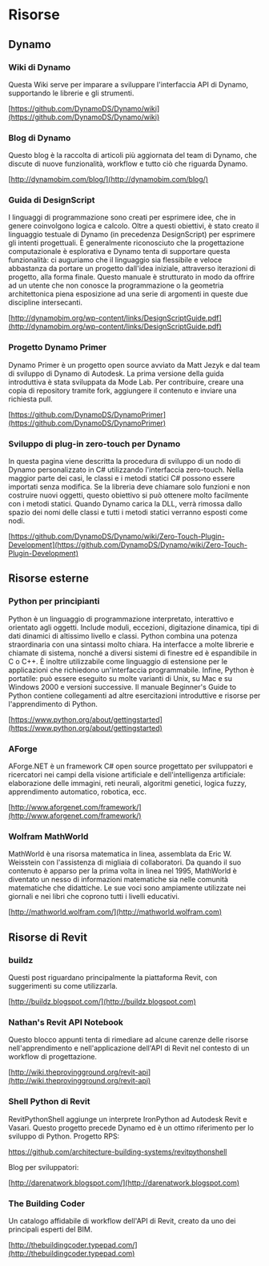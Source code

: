 # Risorse

## **Dynamo**

### **Wiki di Dynamo**

Questa Wiki serve per imparare a sviluppare l'interfaccia API di Dynamo, supportando le librerie e gli strumenti.

[https://github.com/DynamoDS/Dynamo/wiki](https://github.com/DynamoDS/Dynamo/wiki)

### **Blog di Dynamo**

Questo blog è la raccolta di articoli più aggiornata del team di Dynamo, che discute di nuove funzionalità, workflow e tutto ciò che riguarda Dynamo.

[http://dynamobim.com/blog/](http://dynamobim.com/blog/)

### **Guida di DesignScript**

I linguaggi di programmazione sono creati per esprimere idee, che in genere coinvolgono logica e calcolo. Oltre a questi obiettivi, è stato creato il linguaggio testuale di Dynamo (in precedenza DesignScript) per esprimere gli intenti progettuali. È generalmente riconosciuto che la progettazione computazionale è esplorativa e Dynamo tenta di supportare questa funzionalità: ci auguriamo che il linguaggio sia flessibile e veloce abbastanza da portare un progetto dall'idea iniziale, attraverso iterazioni di progetto, alla forma finale. Questo manuale è strutturato in modo da offrire ad un utente che non conosce la programmazione o la geometria architettonica piena esposizione ad una serie di argomenti in queste due discipline intersecanti.

[http://dynamobim.org/wp-content/links/DesignScriptGuide.pdf](http://dynamobim.org/wp-content/links/DesignScriptGuide.pdf)

### **Progetto Dynamo Primer**

Dynamo Primer è un progetto open source avviato da Matt Jezyk e dal team di sviluppo di Dynamo di Autodesk. La prima versione della guida introduttiva è stata sviluppata da Mode Lab. Per contribuire, creare una copia di repository tramite fork, aggiungere il contenuto e inviare una richiesta pull.

[https://github.com/DynamoDS/DynamoPrimer](https://github.com/DynamoDS/DynamoPrimer)

### **Sviluppo di plug-in zero-touch per Dynamo**

In questa pagina viene descritta la procedura di sviluppo di un nodo di Dynamo personalizzato in C# utilizzando l'interfaccia zero-touch. Nella maggior parte dei casi, le classi e i metodi statici C# possono essere importati senza modifica. Se la libreria deve chiamare solo funzioni e non costruire nuovi oggetti, questo obiettivo si può ottenere molto facilmente con i metodi statici. Quando Dynamo carica la DLL, verrà rimossa dallo spazio dei nomi delle classi e tutti i metodi statici verranno esposti come nodi.

[https://github.com/DynamoDS/Dynamo/wiki/Zero-Touch-Plugin-Development](https://github.com/DynamoDS/Dynamo/wiki/Zero-Touch-Plugin-Development)

## **Risorse esterne**

### **Python per principianti**

Python è un linguaggio di programmazione interpretato, interattivo e orientato agli oggetti. Include moduli, eccezioni, digitazione dinamica, tipi di dati dinamici di altissimo livello e classi. Python combina una potenza straordinaria con una sintassi molto chiara. Ha interfacce a molte librerie e chiamate di sistema, nonché a diversi sistemi di finestre ed è espandibile in C o C++. È inoltre utilizzabile come linguaggio di estensione per le applicazioni che richiedono un'interfaccia programmabile. Infine, Python è portatile: può essere eseguito su molte varianti di Unix, su Mac e su Windows 2000 e versioni successive. Il manuale Beginner's Guide to Python contiene collegamenti ad altre esercitazioni introduttive e risorse per l'apprendimento di Python.

[https://www.python.org/about/gettingstarted](https://www.python.org/about/gettingstarted)

### **AForge**

AForge.NET è un framework C# open source progettato per sviluppatori e ricercatori nei campi della visione artificiale e dell'intelligenza artificiale: elaborazione delle immagini, reti neurali, algoritmi genetici, logica fuzzy, apprendimento automatico, robotica, ecc.

[http://www.aforgenet.com/framework/](http://www.aforgenet.com/framework/)

### **Wolfram MathWorld**

MathWorld è una risorsa matematica in linea, assemblata da Eric W. Weisstein con l'assistenza di migliaia di collaboratori. Da quando il suo contenuto è apparso per la prima volta in linea nel 1995, MathWorld è diventato un nesso di informazioni matematiche sia nelle comunità matematiche che didattiche. Le sue voci sono ampiamente utilizzate nei giornali e nei libri che coprono tutti i livelli educativi.

[http://mathworld.wolfram.com/](http://mathworld.wolfram.com)

## Risorse di Revit

### **buildz**

Questi post riguardano principalmente la piattaforma Revit, con suggerimenti su come utilizzarla.

[http://buildz.blogspot.com/](http://buildz.blogspot.com)

### **Nathan's Revit API Notebook**

Questo blocco appunti tenta di rimediare ad alcune carenze delle risorse nell'apprendimento e nell'applicazione dell'API di Revit nel contesto di un workflow di progettazione.

[http://wiki.theprovingground.org/revit-api](http://wiki.theprovingground.org/revit-api)

### **Shell Python di Revit**

RevitPythonShell aggiunge un interprete IronPython ad Autodesk Revit e Vasari. Questo progetto precede Dynamo ed è un ottimo riferimento per lo sviluppo di Python. Progetto RPS: 

https://github.com/architecture-building-systems/revitpythonshell 

Blog per sviluppatori: 

[http://darenatwork.blogspot.com/](http://darenatwork.blogspot.com)

### **The Building Coder**

Un catalogo affidabile di workflow dell'API di Revit, creato da uno dei principali esperti del BIM.

[http://thebuildingcoder.typepad.com/](http://thebuildingcoder.typepad.com)
